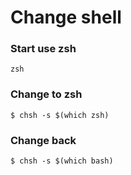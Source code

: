 # Change shell
### Start use zsh
``` zsh  ```

### Change to zsh
``` $ chsh -s $(which zsh) ```
### Change back
``` $ chsh -s $(which bash) ```
